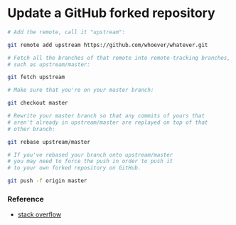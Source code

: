 # Update a GitHub forked repository

```bash
# Add the remote, call it "upstream":

git remote add upstream https://github.com/whoever/whatever.git

# Fetch all the branches of that remote into remote-tracking branches,
# such as upstream/master:

git fetch upstream

# Make sure that you're on your master branch:

git checkout master

# Rewrite your master branch so that any commits of yours that
# aren't already in upstream/master are replayed on top of that
# other branch:

git rebase upstream/master
```

```bash
# If you've rebased your branch onto upstream/master
# you may need to force the push in order to push it
# to your own forked repository on GitHub.

git push -f origin master
```

### Reference

* [stack overflow](http://stackoverflow.com/questions/7244321/how-do-i-update-a-github-forked-repository)